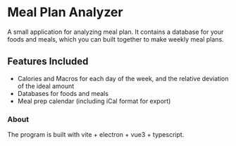 # Meal Plan Analyzer

A small application for analyzing meal plan. It contains a database for your foods and meals, which you can built together to make weekly meal plans.

## Features Included

- Calories and Macros for each day of the week, and the relative deviation of the ideal amount
- Databases for foods and meals
- Meal prep calendar (including iCal format for export)

### About

The program is built with vite + electron + vue3 + typescript.
